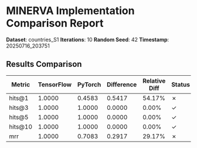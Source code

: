 # MINERVA Implementation Comparison Report

**Dataset**: countries_S1
**Iterations**: 10
**Random Seed**: 42
**Timestamp**: 20250716_203751
## Results Comparison

| Metric | TensorFlow | PyTorch | Difference | Relative Diff | Status |
|--------|------------|---------|------------|---------------|--------|
| hits@1 | 1.0000 | 0.4583 | 0.5417 | 54.17% | ✗ |
| hits@3 | 1.0000 | 1.0000 | 0.0000 | 0.00% | ✓ |
| hits@5 | 1.0000 | 1.0000 | 0.0000 | 0.00% | ✓ |
| hits@10 | 1.0000 | 1.0000 | 0.0000 | 0.00% | ✓ |
| mrr | 1.0000 | 0.7083 | 0.2917 | 29.17% | ✗ |
